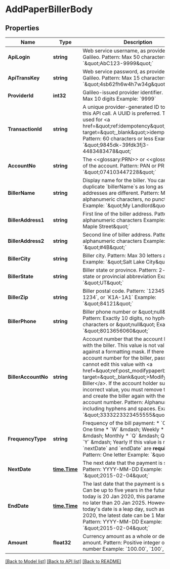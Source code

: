 # AddPaperBillerBody

## Properties
Name | Type | Description | Notes
------------ | ------------- | ------------- | -------------
**ApiLogin** | **string** | Web service username, as provided by Galileo. Pattern: Max 50 characters Example: &#x60;\&quot;AbC123-9999\&quot;&#x60; | [default to AbC123-9999]
**ApiTransKey** | **string** | Web service password, as provided by Galileo. Pattern: Max 15 characters Example: &#x60;\&quot;4sb62fh6w4h7w34g\&quot;&#x60; | [default to 4sb62fh6w4h7w34g]
**ProviderId** | **int32** | Galileo-issued provider identifier. Pattern: Max 10 digits Example: &#x60;9999&#x60; | [default to 9999]
**TransactionId** | **string** | A unique provider-generated ID to identify this API call. A UUID is preferred. This value is used for &lt;a href&#x3D;\&quot;ref:idempotency\&quot; target&#x3D;\&quot;_blank\&quot;&gt;idempotency&lt;/a&gt;. Pattern: 60 characters or less Example: &#x60;\&quot;9845dk-39fdk3fj3-4483483478\&quot;&#x60; | [default to 123e4567-e89b-12d3-a456-426614174000]
**AccountNo** | **string** | The &lt;&lt;glossary:PRN&gt;&gt; or &lt;&lt;glossary:PAN&gt;&gt; of the account. Pattern: PAN or PRN  Example: &#x60;\&quot;074103447228\&quot;&#x60; | [default to 074103447228]
**BillerName** | **string** | Display name for the biller. You can have duplicate &#x60;billerName&#x60;s as long as the addresses are different. Pattern: Max 50 alphanumeric characters, no punctuation Example: &#x60;\&quot;My Landlord\&quot;&#x60; | [default to My Landlord]
**BillerAddress1** | **string** | First line of the biller address. Pattern: Max 80 alphanumeric characters Example: &#x60;\&quot;33 Maple Street\&quot;&#x60; | [optional] [default to null]
**BillerAddress2** | **string** | Second line of biller address. Pattern: Max 30 alphanumeric characters Example: &#x60;\&quot;#4B\&quot;&#x60; | [optional] [default to null]
**BillerCity** | **string** | Biller city. Pattern: Max 30 letters and spaces Example: &#x60;\&quot;Salt Lake City\&quot;&#x60; | [default to Salt Lake City]
**BillerState** | **string** | Biller state or province. Pattern: 2-character state or provincial abbreviation Example: &#x60;\&quot;UT\&quot;&#x60; | [default to BILLER_STATE.UT]
**BillerZip** | **string** | Biller postal code. Pattern: &#x60;12345&#x60;, &#x60;12345-1234&#x60;, or &#x60;K1A-1A1&#x60; Example: &#x60;\&quot;84121\&quot;&#x60; | [default to 84121]
**BillerPhone** | **string** | Biller phone number or \&quot;null\&quot;. Pattern: Exactly 10 digits, no hyphens or other characters or \&quot;null\&quot; Example: &#x60;\&quot;8013656060\&quot;&#x60; | [optional] [default to null]
**BillerAccountNo** | **string** | Account number that the account holder has with the biller. This value is not validated against a formatting mask. If there is no account number for the biller, pass &#x60;n/a&#x60;. You cannot edit this value with &lt;a href&#x3D;\&quot;ref:post_modifypaperbiller\&quot; target&#x3D;\&quot;_blank\&quot;&gt;Modify Paper Biller&lt;/a&gt;. If the account holder submits an incorrect value, you must remove the biller and create the biller again with the correct account number.  Pattern: Alphanumeric string including hyphens and spaces. Example: &#x60;\&quot;3333223323455555\&quot;&#x60; | [default to 3333223323455555]
**FrequencyType** | **string** | Frequency of the bill payment: * &#x60;O&#x60; &amp;mdash; One time * &#x60;W&#x60; &amp;mdash; Weekly * &#x60;M&#x60; &amp;mdash; Monthly * &#x60;Q&#x60; &amp;mdash; Quarterly * &#x60;Y&#x60; &amp;mdash; Yearly  If this value is not &#x60;O&#x60; then &#x60;nextDate&#x60; and &#x60;endDate&#x60; are **required**. Pattern: One letter Example: &#x60;\&quot;W\&quot;&#x60; | [optional] [default to null]
**NextDate** | [**time.Time**](time.Time.md) | The next date that the payment is scheduled. Pattern: YYYY-MM-DD Example: &#x60;\&quot;2015-02-04\&quot;&#x60; | [optional] [default to null]
**EndDate** | [**time.Time**](time.Time.md) | The last date that the payment is scheduled. Can be up to five years in the future, so if today is 20 Jan 2020, this parameter can be no later than 20 Jan 2025. However, if today&#x27;s date is a leap day, such as 29 Feb 2020, the latest date can be 1 Mar 2025. Pattern: YYYY-MM-DD Example: &#x60;\&quot;2015-02-04\&quot;&#x60; | [optional] [default to null]
**Amount** | **float32** | Currency amount as a whole or decimal amount. Pattern: Positive integer or decimal number Example: &#x60;100.00&#x60;, &#x60;100&#x60;, or &#x60;100.73&#x60; | [optional] [default to null]

[[Back to Model list]](../README.md#documentation-for-models) [[Back to API list]](../README.md#documentation-for-api-endpoints) [[Back to README]](../README.md)

